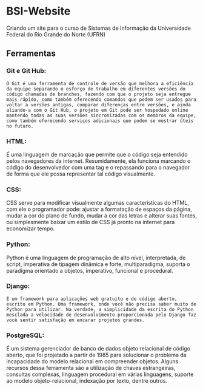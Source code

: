 # BSI-Website
Criando um site para o curso de Sistemas de Informação da Universidade Federal do Rio Grande do Norte (UFRN)

## **Ferramentas**


### **Git e Git Hub:**

	O Git é uma ferramenta de controle de versão que melhora a eficiência da equipe separando o esforço de trabalho em diferentes versões do código chamadas de branches, fazendo com que o projeto seja entregue mais rápido, como também oferecendo comandos que podem ser usados para voltar a versões antigas, comparar diferenças entre versões, e ainda aliando-a com o Git Hub, o projeto em Git pode ser hospedado online mantendo todas as suas versões sincronizadas com os membros da equipe, como também oferecendo serviços adicionais que podem se mostrar úteis no futuro.

### **HTML:**

É uma linguagem de marcação que permite que o código seja entendido pelos navegadores da internet. Resumidamente, ela funciona marcando o código do desenvolvedor com uma tag e o repassando para o navegador de forma que ele possa representar tal código visualmente.

### **CSS:**

CSS serve para modificar visualmente algumas características do HTML, com ele o programador pode: ajustar a formatação de espaços da página, mudar a cor do plano de fundo, mudar a cor das letras e alterar suas fontes, ou simplesmente baixar um estilo de CSS já pronto na internet para economizar tempo.

### **Python:**

Python é uma linguagem de programação de alto nível, interpretada, de script, imperativa de tipagem dinâmica e forte, multiparadigma, suporta o paradigma orientado a objetos, imperativo, funcional e procedural.

### **Django:**

	É um framework para aplicações web gratuito e de código aberto, escrito em Python. Uma framework, onde você não precisa saber muito de Python para utilizar. Na verdade, a simplicidade da escrita do Python mesclada a velocidade de desenvolvimento proporcionada pelo Django faz você sentir satisfação em encarar projetos grandes.

### **PostgreSQL:**

É um sistema gerenciador de banco de dados objeto relacional de código aberto, que foi projetado a partir de 1985 para solucionar o problema da incapacidade do modelo relacional em compreender objetos. Alguns recursos dessa ferramenta são a utilização de chaves estrangeiras, consultas complexas, linguagem procedural em várias linguagens, suporte ao modelo objeto-relacional,  indexação por texto, dentre outros.
